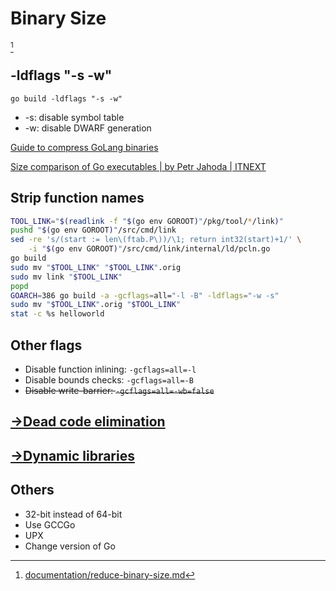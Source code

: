 # Binary Size
[^xaionaro]
## -ldflags "-s -w"
`go build -ldflags "-s -w"`
- -s: disable symbol table
- -w: disable DWARF generation

[Guide to compress GoLang binaries](https://github.com/akshaybharambe14/golang-examples/tree/master/binaryCompression)

[Size comparison of Go executables | by Petr Jahoda | ITNEXT](https://itnext.io/size-comparison-of-go-executables-9b4ae2aaebb5)


## Strip function names
```sh
TOOL_LINK="$(readlink -f "$(go env GOROOT)"/pkg/tool/*/link)"
pushd "$(go env GOROOT)"/src/cmd/link
sed -re 's/(start := len\(ftab.P\))/\1; return int32(start)+1/' \
    -i "$(go env GOROOT)"/src/cmd/link/internal/ld/pcln.go
go build
sudo mv "$TOOL_LINK" "$TOOL_LINK".orig
sudo mv link "$TOOL_LINK"
popd
GOARCH=386 go build -a -gcflags=all="-l -B" -ldflags="-w -s"
sudo mv "$TOOL_LINK".orig "$TOOL_LINK"
stat -c %s helloworld
```


## Other flags
- Disable function inlining: `-gcflags=all=-l`
- Disable bounds checks: `-gcflags=all=-B`
- ~~Disable write-barrier: `-gcflags=all=-wb=false`~~


## [→Dead code elimination](Dead%20Code%20Elimination/README.md)

## [→Dynamic libraries](Dynamic%20Libraries.md)

## Others
- 32-bit instead of 64-bit
- Use GCCGo
- UPX
- Change version of Go



[^xaionaro]: [documentation/reduce-binary-size.md](https://github.com/xaionaro/documentation/blob/master/golang/reduce-binary-size.md)
[^moonlightwatch]: [Golang 编译优化 - 浮生偶记](https://blog.moonlightwatch.com/%E4%BB%A3%E7%A0%81%E7%AC%94%E8%AE%B0/2021/12/02/golang-%E7%BC%96%E8%AF%91%E4%BC%98%E5%8C%96.html)
